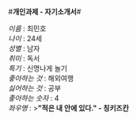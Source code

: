 ﻿#**개인과제 - 자기소개서**#

*이름* : 최민호  
*나이* : 24세  
*성별* : 남자  
*취미* : 독서  
*특기* : 신명나게 놀기  
*좋아하는 것* : 해외여행  
*싫어하는 것* : 공부  
*좋아하는 숫자* : 4  
*좌우명* : >**"적은 내 안에 있다." - 칭키즈칸**  
